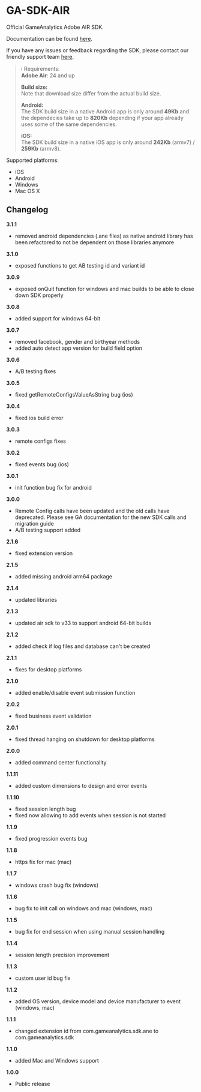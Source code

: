 GA-SDK-AIR
==========

Official GameAnalytics Adobe AIR SDK.

Documentation can be found [here](https://gameanalytics.com/docs/adobe-air-sdk).

If you have any issues or feedback regarding the SDK, please contact our friendly support team [here](https://gameanalytics.com/contact).

> :information_source:
> Requirements:   
> **Adobe Air**: 24 and up   
>   
> **Build size:**   
> Note that download size differ from the actual build size.   
>   
> **Android:**   
> The SDK build size in a native Android app is only around **49Kb** and the dependecies take up to **820Kb** depending if your app already uses some of the same dependencies.   
>   
> **iOS:**   
> The SDK build size in a native iOS app is only around **242Kb** (armv7) / **259Kb** (armv8).

Supported platforms:

* iOS
* Android
* Windows
* Mac OS X

Changelog
---------
<!--(CHANGELOG_TOP)-->
**3.1.1**
* removed android dependencies (.ane files) as native android library has been refactored to not be dependent on those libraries anymore

**3.1.0**
* exposed functions to get AB testing id and variant id

**3.0.9**
* exposed onQuit function for windows and mac builds to be able to close down SDK properly

**3.0.8**
* added support for windows 64-bit

**3.0.7**
* removed facebook, gender and birthyear methods
* added auto detect app version for build field option

**3.0.6**
* A/B testing fixes

**3.0.5**
* fixed getRemoteConfigsValueAsString bug (ios)

**3.0.4**
* fixed ios build error

**3.0.3**
* remote configs fixes

**3.0.2**
* fixed events bug (ios)

**3.0.1**
* init function bug fix for android

**3.0.0**
* Remote Config calls have been updated and the old calls have deprecated. Please see GA documentation for the new SDK calls and migration guide
* A/B testing support added

**2.1.6**
* fixed extension version

**2.1.5**
* added missing android arm64 package

**2.1.4**
* updated libraries

**2.1.3**
* updated air sdk to v33 to support android 64-bit builds

**2.1.2**
* added check if log files and database can't be created

**2.1.1**
* fixes for desktop platforms

**2.1.0**
* added enable/disable event submission function

**2.0.2**
* fixed business event validation

**2.0.1**
* fixed thread hanging on shutdown for desktop platforms

**2.0.0**
* added command center functionality

**1.1.11**
* added custom dimensions to design and error events

**1.1.10**
* fixed session length bug
* fixed now allowing to add events when session is not started

**1.1.9**
* fixed progression events bug

**1.1.8**
* https fix for mac (mac)

**1.1.7**
* windows crash bug fix (windows)

**1.1.6**
* bug fix to init call on windows and mac (windows, mac)

**1.1.5**
* bug fix for end session when using manual session handling

**1.1.4**
* session length precision improvement

**1.1.3**
* custom user id bug fix

**1.1.2**
* added OS version, device model and device manufacturer to event (windows, mac)

**1.1.1**
* changed extension id from com.gameanalytics.sdk.ane to com.gameanalytics.sdk

**1.1.0**
* added Mac and Windows support

**1.0.0**
* Public release
